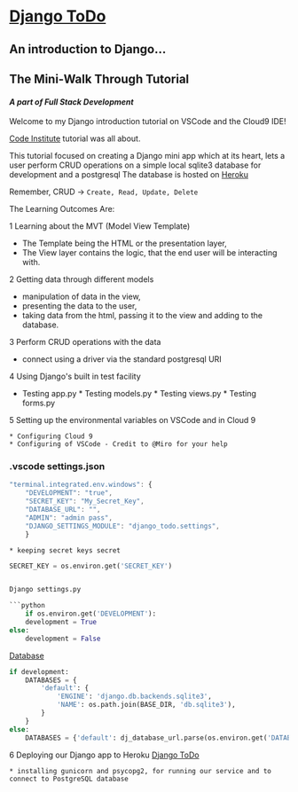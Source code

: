 # <a href="https://ddeveloper72-django-todo.herokuapp.com/" target="_blank">Django ToDo</a>
## An introduction to Django...
## The Mini-Walk Through Tutorial
#### *A part of Full Stack Development*


Welcome to my Django introduction tutorial on VSCode and the Cloud9 IDE!  

[Code Institute](https://courses.codeinstitute.net/) tutorial was all about.

This tutorial focused on creating a Django mini app which at its heart, lets a user 
perform CRUD operations on a simple local sqlite3 database for development and a postgresql
The database is hosted on [Heroku](https://heroku.com/)

Remember, CRUD -> ```Create, Read, Update, Delete```

The Learning Outcomes Are:

1 Learning about the MVT (Model View Template)

   * The Template being the HTML or the presentation layer, 
   * The View layer contains the logic, that the end user will be interacting with.
    
2 Getting data through different models

   * manipulation of data in the view,
   * presenting the data to the user,
   * taking data from the html, passing it to the view and adding to the database.


3 Perform CRUD operations with the data

   * connect using a driver via the standard postgresql URI

4 Using Django's built in test facility

   * Testing app.py
    * Testing models.py
    * Testing views.py
    * Testing forms.py
    
5 Setting up the environmental variables on VSCode and in Cloud 9

    * Configuring Cloud 9
    * Configuring of VSCode - Credit to @Miro for your help

### .vscode settings.json

```javascript
"terminal.integrated.env.windows": {
    "DEVELOPMENT": "true",
    "SECRET_KEY": "My_Secret_Key",
    "DATABASE_URL": "",
    "ADMIN": "admin pass",
    "DJANGO_SETTINGS_MODULE": "django_todo.settings",
    }

```
    * keeping secret keys secret

```python
SECRET_KEY = os.environ.get('SECRET_KEY')


Django settings.py

```python
    if os.environ.get('DEVELOPMENT'):
    development = True
else:
    development = False
```

[Database](https://docs.djangoproject.com/en/1.11/ref/settings/#databases)

```python
if development:
    DATABASES = {
        'default': {
            'ENGINE': 'django.db.backends.sqlite3',
            'NAME': os.path.join(BASE_DIR, 'db.sqlite3'),
        }
    }
else:
    DATABASES = {'default': dj_database_url.parse(os.environ.get('DATABASE_URL'))}
```

6 Deploying our Django app to Heroku <a href="https://ddeveloper72-django-todo.herokuapp.com/" target="_blank">Django ToDo</a>

    * installing gunicorn and psycopg2, for running our service and to connect to PostgreSQL database